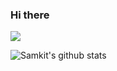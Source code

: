 ### Hi there 
![](https://komarev.com/ghpvc/?username=deep-3110&color=blue)

![Samkit's github stats](https://github-readme-stats.vercel.app/api?username=deep-3110&show_icons=true&theme=graywhite&count_private=true&hide=stars&show_icons=true)
<!--
**deep-3110/deep-3110** is a ✨ _special_ ✨ repository because its `README.md` (this file) appears on your GitHub profile.

![Top Langs](https://github-readme-stats.vercel.app/api/top-langs/?username=deep-3110)
Here are some ideas to get you started:

- 🔭 I’m currently working on ...
- 🌱 I’m currently learning Machine Learning and Data Science
- 👯 I’m looking to collaborate on ...
- 🤔 I’m looking for help with ...
- 💬 Ask me about ...
- 📫 How to reach me: ...
- 😄 Pronouns: ...
- ⚡ Fun fact: ...
-->
